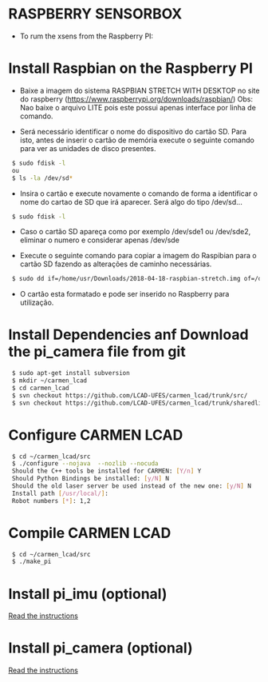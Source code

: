 # RASPBERRY SENSORBOX

 - To rum the xsens from the Raspberry PI:

# Install Raspbian on the Raspberry PI

- Baixe a imagem do sistema RASPBIAN STRETCH WITH DESKTOP no site do raspberry (https://www.raspberrypi.org/downloads/raspbian/)
Obs: Nao baixe o arquivo LITE pois este possui apenas interface por linha de comando.

- Será necessário identificar o nome do dispositivo do cartão SD. Para isto, antes de inserir o cartão de memória execute o seguinte comando para ver as unidades de disco presentes.

```bash
 $ sudo fdisk -l
 ou
 $ ls -la /dev/sd*
```
- Insira o cartão e execute novamente o comando de forma a identificar o nome do cartao de SD que irá aparecer. Será algo do tipo /dev/sd...

```bash
 $ sudo fdisk -l
```

- Caso o cartão SD apareça como por exemplo /dev/sde1 ou /dev/sde2, eliminar o numero e considerar apenas /dev/sde 

- Execute o seguinte comando para copiar a imagem do Raspibian para o cartão SD fazendo as alterações de caminho necessárias.

```bash
 $ sudo dd if=/home/usr/Downloads/2018-04-18-raspbian-stretch.img of=/dev/sd...
```

- O cartão esta formatado e pode ser inserido no Raspberry para utilização.

# Install Dependencies anf Download the pi_camera file from git

```bash
 $ sudo apt-get install subversion
 $ mkdir ~/carmen_lcad
 $ cd carmen_lcad
 $ svn checkout https://github.com/LCAD-UFES/carmen_lcad/trunk/src/
 $ svn checkout https://github.com/LCAD-UFES/carmen_lcad/trunk/sharedlib/libcmt/

```
# Configure CARMEN LCAD

```bash
 $ cd ~/carmen_lcad/src
 $ ./configure --nojava  --nozlib --nocuda
 Should the C++ tools be installed for CARMEN: [Y/n] Y
 Should Python Bindings be installed: [y/N] N
 Should the old laser server be used instead of the new one: [y/N] N
 Install path [/usr/local/]: 
 Robot numbers [*]: 1,2
```

# Compile CARMEN LCAD

```bash
 $ cd ~/carmen_lcad/src
 $ ./make_pi
```

# Install pi_imu (optional)

 [Read the instructions](../pi_imu)

# Install pi_camera (optional)

 [Read the instructions](../pi_camera)
